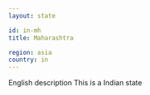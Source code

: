 ```yaml
---
layout: state

id: in-mh
title: Maharashtra

region: asia
country: in
---
```

English description
This is a Indian state